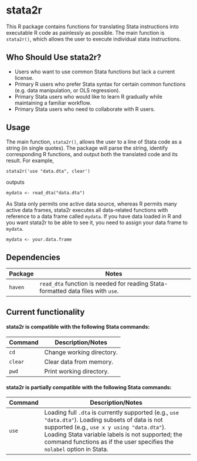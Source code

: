 stata2r
======
This R package contains functions for translating Stata instructions into executable R code as painlessly as possible. The main function is `stata2r()`, which allows the user to execute individual stata instructions.

## Who Should Use stata2r?
* Users who want to use common Stata functions but lack a current license.
* Primary R users who prefer Stata syntax for certain common functions (e.g. data manipulation, or OLS regression).
* Primary Stata users who would like to learn R gradually while maintaining a familiar workflow.
* Primary Stata users who need to collaborate with R users.

## Usage
The main function, `stata2r()`, allows the user to a line of Stata code as a string (in single quotes). The package will parse the string, identify corresponding R functions, and output both the translated code and its result. For example,
~~~~
stata2r('use "data.dta", clear')
~~~~
outputs
~~~~
mydata <- read_dta("data.dta")
~~~~

As Stata only permits one active data source, whereas R permits many active data frames, stata2r executes all data-related functions with reference to a data frame called `mydata`. If you have data loaded in R and you want stata2r to be able to see it, you need to assign your data frame to `mydata`.

~~~~
mydata <- your.data.frame
~~~~

## Dependencies
Package | Notes
--- | ---
`haven` | `read_dta` function is needed for reading Stata-formatted data files with `use`.

## Current functionality
#### stata2r is compatible with the following Stata commands:

Command | Description/Notes
--- | ---
`cd`| Change working directory.
`clear`| Clear data from memory.
`pwd`| Print working directory.

#### stata2r is partially compatible with the following Stata commands:
Command | Description/Notes
--- | ---
`use` | Loading full `.dta` is currently supported (e.g., `use "data.dta"`). Loading subsets of data is not supported (e.g., `use x y using "data.dta"`). Loading Stata variable labels is not supported; the command functions as if the user specifies the `nolabel` option in Stata.
